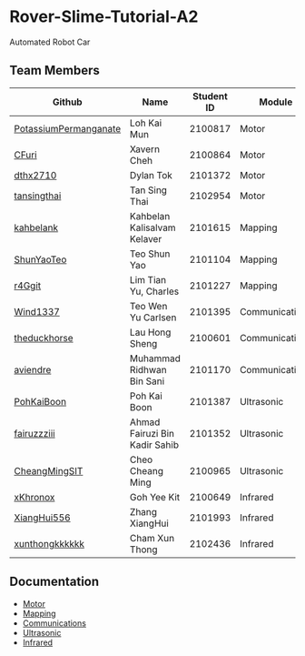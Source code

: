 # Rover-Slime-Tutorial-A2

Automated Robot Car

## Team Members

Github | Name | Student ID | Module
--- | --- | --- | ---
[PotassiumPermanganate](https://github.com/potassiumpermanganate) | Loh Kai Mun | 2100817 | Motor
[CFuri](https://github.com/CFuri) | Xavern Cheh | 2100864 | Motor
[dthx2710](https://github.com/dthx2710) | Dylan Tok | 2101372 | Motor
[tansingthai](https://github.com/singthaitan) | Tan Sing Thai | 2102954 | Motor
[kahbelank](https://github.com/kahbelank) | Kahbelan Kalisalvam Kelaver | 2101615 | Mapping
[ShunYaoTeo](https://github.com/ShunYaoTeo) | Teo Shun Yao | 2101104  | Mapping
[r4Ggit](https://github.com/r4Ggit) | Lim Tian Yu, Charles | 2101227 | Mapping
[Wind1337](https://github.com/Wind1337) | Teo Wen Yu Carlsen | 2101395 | Communications
[theduckhorse](https://github.com/theduckhorse) | Lau Hong Sheng | 2100601 | Communications
[aviendre](https://github.com/aviendre) | Muhammad Ridhwan Bin Sani | 2101170 | Communications
[PohKaiBoon](https://github.com/PohKaiBoon) | Poh Kai Boon | 2101387 | Ultrasonic
[fairuzzziii](https://github.com/fairuzzziii) | Ahmad Fairuzi Bin Kadir Sahib | 2101352 | Ultrasonic
[CheangMingSIT](https://github.com/CheangMingSIT) | Cheo Cheang Ming | 2100965 | Ultrasonic
[xKhronox](https://github.com/xKhronoz) | Goh Yee Kit | 2100649 | Infrared
[XiangHui556](https://github.com/XiangHui556)| Zhang XiangHui | 2101993 | Infrared
[xunthongkkkkkk](https://github.com/xunthongkkkkkk) | Cham Xun Thong | 2102436 | Infrared

## Documentation
- [Motor](./PWM&#32;and&#32;PID/README.md)
- [Mapping](./Mapping%20and%20Navigation/README.md)
- [Communications](./comms)
- [Ultrasonic](./accelerometer%20%2B%20ultrasonic/README.md)
- [Infrared](./Infrared%20(Encoder%20%2B%20Barcode)/README.md)
